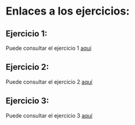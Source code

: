# Enlaces a los ejercicios:

## Ejercicio 1:
Puede consultar el ejercicio 1 [aquí](https://github.com/mariasanzs/EjerciciosIV/blob/master/hito5/ejer1.md)

## Ejercicio 2:
Puede consultar el ejercicio 2 [aquí](https://github.com/mariasanzs/EjerciciosIV/blob/master/hito5/ejer2.md)

## Ejercicio 3:
Puede consultar el ejercicio 3 [aquí](https://github.com/mariasanzs/EjerciciosIV/blob/master/hito5/ejer3.md)
